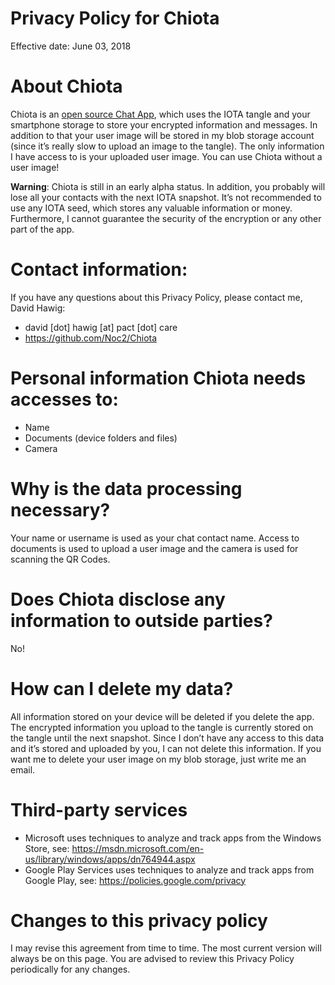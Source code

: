# Privacy Policy for Chiota
Effective date: June 03, 2018

# About Chiota
Chiota is an [open source Chat App](https://github.com/Noc2/Chiota), which uses the IOTA tangle and your smartphone storage to store your encrypted information and messages. In addition to that your user image will be stored in my blob storage account (since it’s really slow to upload an image to the tangle). 
The only information I have access to is your uploaded user image. You can use Chiota without a user image!

**Warning**: Chiota is still in an early alpha status. In addition, you probably will lose all your contacts with the next IOTA snapshot. It’s not recommended to use any IOTA seed, which stores any valuable information or money. Furthermore, I cannot guarantee the security of the encryption or any other part of the app.

# Contact information:
If you have any questions about this Privacy Policy, please contact me, David Hawig:
-	david [dot] hawig [at] pact [dot] care
-	https://github.com/Noc2/Chiota

# Personal information Chiota needs accesses to: 
- Name 
- Documents (device folders and files) 
- Camera 

# Why is the data processing necessary?
Your name or username is used as your chat contact name. Access to documents is used to upload a user image and the camera is used for scanning the QR Codes. 

# Does Chiota disclose any information to outside parties? 
No!

# How can I delete my data?
All information stored on your device will be deleted if you delete the app. 
The encrypted information you upload to the tangle is currently stored on the tangle until the next snapshot. Since I don’t have any access to this data and it’s stored and uploaded by you, I can not delete this information. 
If you want me to delete your user image on my blob storage, just write me an email. 

# Third-party services
- Microsoft uses techniques to analyze and track apps from the Windows Store, see: 
https://msdn.microsoft.com/en-us/library/windows/apps/dn764944.aspx
- Google Play Services uses techniques to analyze and track apps from Google Play, see:
https://policies.google.com/privacy


# Changes to this privacy policy
I may revise this agreement from time to time. The most current version will always be on this page. You are advised to review this Privacy Policy periodically for any changes.
